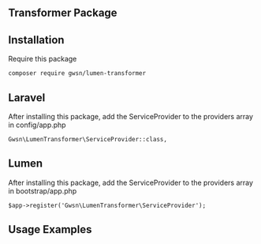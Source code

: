 ## Transformer Package

## Installation

Require this package
```
composer require gwsn/lumen-transformer
```

## Laravel
After installing this package, add the ServiceProvider to the providers array in config/app.php
```
Gwsn\LumenTransformer\ServiceProvider::class,
```


## Lumen
After installing this package, add the ServiceProvider to the providers array in bootstrap/app.php
```
$app->register('Gwsn\LumenTransformer\ServiceProvider');
```


## Usage Examples

